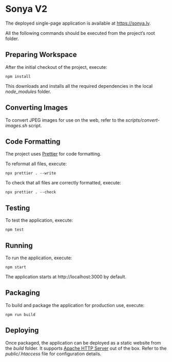 # Sonya V2

The deployed single-page application is available at https://sonya.lv.

All the following commands should be executed from the project’s root folder.

## Preparing Workspace

After the initial checkout of the project, execute:

    npm install

This downloads and installs all the required dependencies in the local _node_modules_ folder.

## Converting Images

To convert JPEG images for use on the web, refer to the _scripts/convert-images.sh_ script.

## Code Formatting

The project uses [Prettier](https://prettier.io/) for code formatting.

To reformat all files, execute:

    npx prettier . --write

To check that all files are correctly formatted, execute:

    npx prettier . --check

## Testing

To test the application, execute:

    npm test

## Running

To run the application, execute:

    npm start

The application starts at http://localhost:3000 by default.

## Packaging

To build and package the application for production use, execute:

    npm run build

## Deploying

Once packaged, the application can be deployed as a static website from the _build_ folder. It supports [Apache HTTP Server](https://httpd.apache.org) out of the box. Refer to the _public/.htaccess_ file for configuration details.
